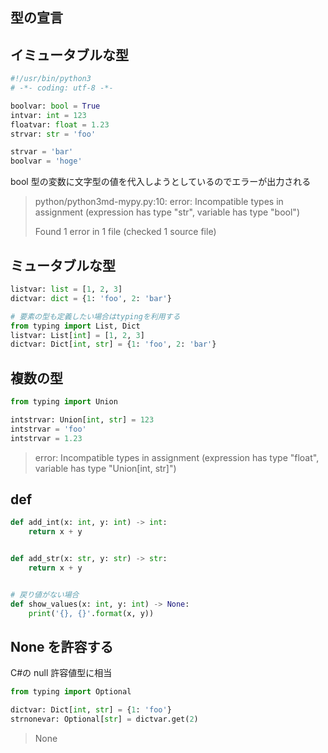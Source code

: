 ## 型の宣言

## イミュータブルな型

```py
#!/usr/bin/python3
# -*- coding: utf-8 -*-

boolvar: bool = True
intvar: int = 123
floatvar: float = 1.23
strvar: str = 'foo'

strvar = 'bar'
boolvar = 'hoge'
```

bool 型の変数に文字型の値を代入しようとしているのでエラーが出力される

> python/python3md-mypy.py:10: error: Incompatible types in assignment (expression has type "str", variable has type "bool")
>
> Found 1 error in 1 file (checked 1 source file)

## ミュータブルな型

```py
listvar: list = [1, 2, 3]
dictvar: dict = {1: 'foo', 2: 'bar'}

# 要素の型も定義したい場合はtypingを利用する
from typing import List, Dict
listvar: List[int] = [1, 2, 3]
dictvar: Dict[int, str] = {1: 'foo', 2: 'bar'}
```

## 複数の型

```py
from typing import Union

intstrvar: Union[int, str] = 123
intstrvar = 'foo'
intstrvar = 1.23
```

> error: Incompatible types in assignment (expression has type "float", variable has type "Union[int, str]")

## def

```py
def add_int(x: int, y: int) -> int:
    return x + y


def add_str(x: str, y: str) -> str:
    return x + y


# 戻り値がない場合
def show_values(x: int, y: int) -> None:
    print('{}, {}'.format(x, y))
```

## None を許容する

C#の null 許容値型に相当

```py
from typing import Optional

dictvar: Dict[int, str] = {1: 'foo'}
strnonevar: Optional[str] = dictvar.get(2)
```

> None
